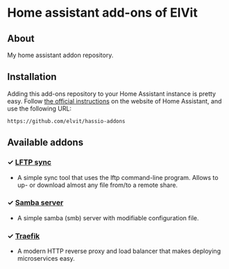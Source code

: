 # Home assistant add-ons of ElVit

## About

My home assistant addon repository.

## Installation

Adding this add-ons repository to your Home Assistant instance is pretty easy.
Follow [the official instructions][instructions] on the website of Home Assistant, and use the following URL:

```
https://github.com/elvit/hassio-addons
```

## Available addons

[//]: # "ADDONLIST_START"

### &#10003; [LFTP sync](lftp/)

- A simple sync tool that uses the lftp command-line program. Allows to up- or download almost any file from/to a remote share.

<!-- ### &#10003; [Rclone sync](rclone/) -->

<!-- - A simple sync tool that uses the rclone command-line program. Allows to up- or download almost any file from/to a remote share. -->

### &#10003; [Samba server](samba/)

- A simple samba (smb) server with modifiable configuration file.

### &#10003; [Traefik](traefik/)

- A  modern HTTP reverse proxy and load balancer that makes deploying microservices easy.

<!-- ### &#10003; [Netatalk server](netatalk/) -->

<!-- - A simple netatalk (afp) server with modifiable configuration file. -->

[//]: # "ADDONLIST_END"

[instructions]: https://home-assistant.io/hassio/installing_third_party_addons
